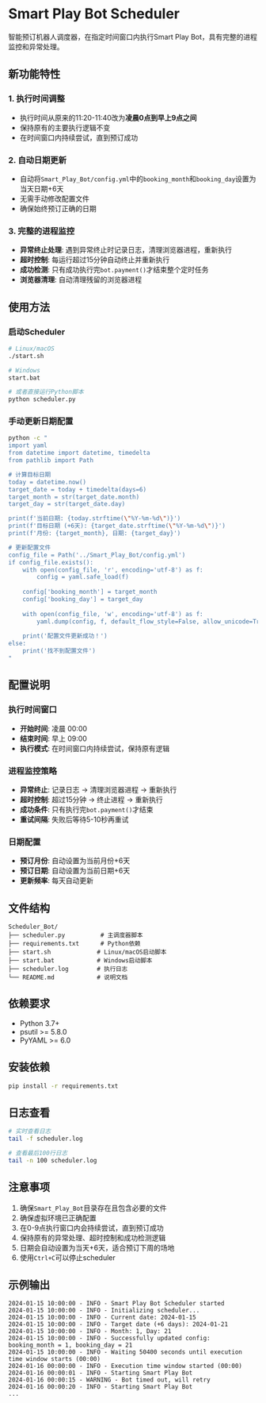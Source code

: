 # Smart Play Bot Scheduler

智能预订机器人调度器，在指定时间窗口内执行Smart Play Bot，具有完整的进程监控和异常处理。

## 新功能特性

### 1. 执行时间调整
- 执行时间从原来的11:20-11:40改为**凌晨0点到早上9点之间**
- 保持原有的主要执行逻辑不变
- 在时间窗口内持续尝试，直到预订成功

### 2. 自动日期更新
- 自动将`Smart_Play_Bot/config.yml`中的`booking_month`和`booking_day`设置为当天日期+6天
- 无需手动修改配置文件
- 确保始终预订正确的日期

### 3. 完整的进程监控
- **异常终止处理**: 遇到异常终止时记录日志，清理浏览器进程，重新执行
- **超时控制**: 每运行超过15分钟自动终止并重新执行
- **成功检测**: 只有成功执行完`bot.payment()`才结束整个定时任务
- **浏览器清理**: 自动清理残留的浏览器进程

## 使用方法

### 启动Scheduler
```bash
# Linux/macOS
./start.sh

# Windows
start.bat

# 或者直接运行Python脚本
python scheduler.py
```

### 手动更新日期配置
```bash
python -c "
import yaml
from datetime import datetime, timedelta
from pathlib import Path

# 计算目标日期
today = datetime.now()
target_date = today + timedelta(days=6)
target_month = str(target_date.month)
target_day = str(target_date.day)

print(f'当前日期: {today.strftime(\"%Y-%m-%d\")}')
print(f'目标日期 (+6天): {target_date.strftime(\"%Y-%m-%d\")}')
print(f'月份: {target_month}, 日期: {target_day}')

# 更新配置文件
config_file = Path('../Smart_Play_Bot/config.yml')
if config_file.exists():
    with open(config_file, 'r', encoding='utf-8') as f:
        config = yaml.safe_load(f)
    
    config['booking_month'] = target_month
    config['booking_day'] = target_day
    
    with open(config_file, 'w', encoding='utf-8') as f:
        yaml.dump(config, f, default_flow_style=False, allow_unicode=True, sort_keys=False)
    
    print('配置文件更新成功！')
else:
    print('找不到配置文件')
"
```

## 配置说明

### 执行时间窗口
- **开始时间**: 凌晨 00:00
- **结束时间**: 早上 09:00
- **执行模式**: 在时间窗口内持续尝试，保持原有逻辑

### 进程监控策略
- **异常终止**: 记录日志 → 清理浏览器进程 → 重新执行
- **超时控制**: 超过15分钟 → 终止进程 → 重新执行
- **成功条件**: 只有执行完`bot.payment()`才结束
- **重试间隔**: 失败后等待5-10秒再重试

### 日期配置
- **预订月份**: 自动设置为当前月份+6天
- **预订日期**: 自动设置为当前日期+6天
- **更新频率**: 每天自动更新

## 文件结构

```
Scheduler_Bot/
├── scheduler.py          # 主调度器脚本
├── requirements.txt      # Python依赖
├── start.sh             # Linux/macOS启动脚本
├── start.bat            # Windows启动脚本
├── scheduler.log        # 执行日志
└── README.md            # 说明文档
```

## 依赖要求

- Python 3.7+
- psutil >= 5.8.0
- PyYAML >= 6.0

## 安装依赖

```bash
pip install -r requirements.txt
```

## 日志查看

```bash
# 实时查看日志
tail -f scheduler.log

# 查看最后100行日志
tail -n 100 scheduler.log
```

## 注意事项

1. 确保`Smart_Play_Bot`目录存在且包含必要的文件
2. 确保虚拟环境已正确配置
3. 在0-9点执行窗口内会持续尝试，直到预订成功
4. 保持原有的异常处理、超时控制和成功检测逻辑
5. 日期会自动设置为当天+6天，适合预订下周的场地
6. 使用`Ctrl+C`可以停止scheduler

## 示例输出

```
2024-01-15 10:00:00 - INFO - Smart Play Bot Scheduler started
2024-01-15 10:00:00 - INFO - Initializing scheduler...
2024-01-15 10:00:00 - INFO - Current date: 2024-01-15
2024-01-15 10:00:00 - INFO - Target date (+6 days): 2024-01-21
2024-01-15 10:00:00 - INFO - Month: 1, Day: 21
2024-01-15 10:00:00 - INFO - Successfully updated config: booking_month = 1, booking_day = 21
2024-01-15 10:00:00 - INFO - Waiting 50400 seconds until execution time window starts (00:00)
2024-01-16 00:00:00 - INFO - Execution time window started (00:00)
2024-01-16 00:00:01 - INFO - Starting Smart Play Bot
2024-01-16 00:00:15 - WARNING - Bot timed out, will retry
2024-01-16 00:00:20 - INFO - Starting Smart Play Bot
...
```
